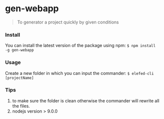 # gen-webapp
> To generator a project quickly by given conditions

### Install
You can install the latest version of the package using npm:
`$ npm install -g gen-webapp`

### Usage
Create a new folder in which you can input the commander:
`$ elefed-cli [projectName]`

### Tips
1. to make sure the folder is clean otherwise the commander will rewrite all the files.
2. nodejs version > 9.0.0

